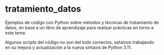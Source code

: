 # tratamiento_datos

Ejemplos de código con Python sobre métodos y técnicas de tratamiento de datos, en base a un libro de aprendizaje para realizar prácticas 
en torno a este tema. 

Algunos scripts del código no son del todo correctos, estamos trabajando en su mejora y actualización a la nueva síntaxis de Python 3.11. 

